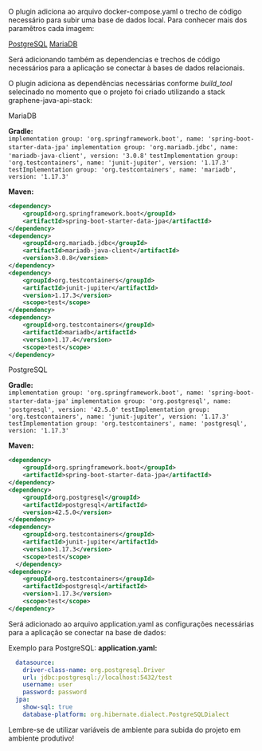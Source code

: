 O plugin adiciona ao arquivo docker-compose.yaml o trecho de código necessário para subir uma base de dados local. Para conhecer mais dos paramêtros cada imagem:

[PostgreSQL](https://hub.docker.com/_/postgres)
[MariaDB](https://hub.docker.com/_/mariadb)

Será adicionando também as dependencias e trechos de código necessários para a aplicação se conectar à bases de dados relacionais.


O plugin adiciona as dependências necessárias conforme *build_tool* selecinado no momento que o projeto foi criado utilizando a stack graphene-java-api-stack:

MariaDB

**Gradle:**  
`implementation group: 'org.springframework.boot', name: 'spring-boot-starter-data-jpa'`
`implementation group: 'org.mariadb.jdbc', name: 'mariadb-java-client', version: '3.0.8'`
`testImplementation group: 'org.testcontainers', name: 'junit-jupiter', version: '1.17.3'`
`testImplementation group: 'org.testcontainers', name: 'mariadb', version: '1.17.3'`

**Maven:**  
```xml
<dependency>
    <groupId>org.springframework.boot</groupId>
    <artifactId>spring-boot-starter-data-jpa</artifactId>
</dependency>
<dependency>
    <groupId>org.mariadb.jdbc</groupId>
    <artifactId>mariadb-java-client</artifactId>
    <version>3.0.8</version>
</dependency>
<dependency>
    <groupId>org.testcontainers</groupId>
    <artifactId>junit-jupiter</artifactId>
    <version>1.17.3</version>
    <scope>test</scope>
</dependency>
<dependency>
    <groupId>org.testcontainers</groupId>
    <artifactId>mariadb</artifactId>
    <version>1.17.4</version>
    <scope>test</scope>
</dependency>
```

PostgreSQL

**Gradle:**  
`implementation group: 'org.springframework.boot', name: 'spring-boot-starter-data-jpa'`
`implementation group: 'org.postgresql', name: 'postgresql', version: '42.5.0'`
`testImplementation group: 'org.testcontainers', name: 'junit-jupiter', version: '1.17.3'`
`testImplementation group: 'org.testcontainers', name: 'postgresql', version: '1.17.3'`

**Maven:**  
```xml
<dependency>
    <groupId>org.springframework.boot</groupId>
    <artifactId>spring-boot-starter-data-jpa</artifactId>
</dependency>
<dependency>
    <groupId>org.postgresql</groupId>
    <artifactId>postgresql</artifactId>
    <version>42.5.0</version>
</dependency>
<dependency>
    <groupId>org.testcontainers</groupId>
    <artifactId>junit-jupiter</artifactId>
    <version>1.17.3</version>
    <scope>test</scope>
  </dependency>
<dependency>
    <groupId>org.testcontainers</groupId>
    <artifactId>postgresql</artifactId>
    <version>1.17.3</version>
    <scope>test</scope>
</dependency>
```

Será adicionado ao arquivo application.yaml as configurações necessárias para a aplicação se conectar na base de dados:

Exemplo para PostgreSQL:
**application.yaml:**  
```yaml
  datasource:
    driver-class-name: org.postgresql.Driver
    url: jdbc:postgresql://localhost:5432/test
    username: user
    password: password
  jpa:
    show-sql: true
    database-platform: org.hibernate.dialect.PostgreSQLDialect
```

Lembre-se de utilizar variáveis de ambiente para subida do projeto em ambiente produtivo!
